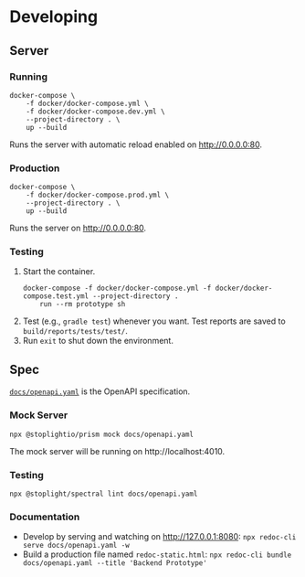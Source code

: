 # Developing

## Server

### Running

```
docker-compose \
    -f docker/docker-compose.yml \
    -f docker/docker-compose.dev.yml \
    --project-directory . \
    up --build
```
Runs the server with automatic reload enabled on http://0.0.0.0:80.

### Production

```
docker-compose \
    -f docker/docker-compose.prod.yml \
    --project-directory . \
    up --build 
```
Runs the server on http://0.0.0.0:80.

### Testing

1. Start the container.
    ```
    docker-compose -f docker/docker-compose.yml -f docker/docker-compose.test.yml --project-directory . 
        run --rm prototype sh
    ```
1. Test (e.g., `gradle test`) whenever you want. Test reports are saved to `build/reports/tests/test/`.
1. Run `exit` to shut down the environment.

## Spec

[`docs/openapi.yaml`](openapi.yaml) is the OpenAPI specification.

### Mock Server

```
npx @stoplightio/prism mock docs/openapi.yaml
```
The mock server will be running on http://localhost:4010.

### Testing

```
npx @stoplight/spectral lint docs/openapi.yaml
```

### Documentation

- Develop by serving and watching on http://127.0.0.1:8080: `npx redoc-cli serve docs/openapi.yaml -w`
- Build a production file named `redoc-static.html`: `npx redoc-cli bundle docs/openapi.yaml --title 'Backend Prototype'`